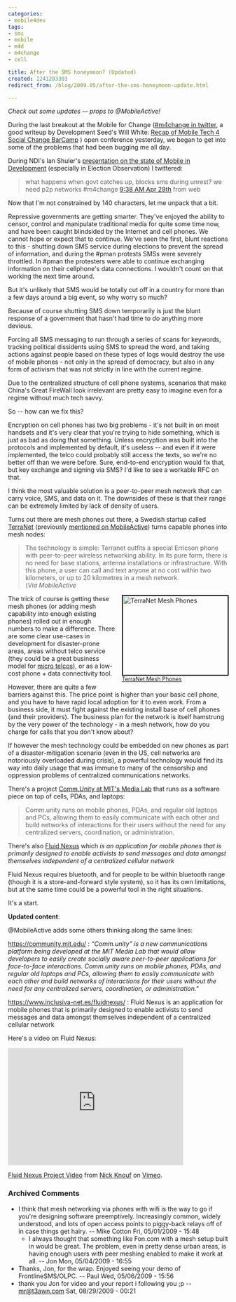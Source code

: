 ```yaml
---
categories:
- mobile4dev
tags:
- sms
- mobile
- m4d
- m4change
- cell

title: After the SMS honeymoon? (Updated)
created: 1241203303
redirect_from: /blog/2009.05/after-the-sms-honeymoon-update.html

---
```

<em>Check out some updates -- props to @MobileActive!</em>

During the last breakout at the Mobile for Change (<a href="https://search.twitter.com/search?q=m4change">#m4change in twitter</a>, a good writeup by Development Seed's Will White: <a href="https://www.developmentseed.org/blog/2009/apr/30/recap-mobile-tech-4-social-change-barcamp">Recap of Mobile Tech 4 Social Change BarCamp</a> ) open conference yesterday, we began to get into some of the problems that had been bugging me all day.

During NDI's Ian Shuler's <a href="https://tinyurl.com/c5mn9w">presentation on the state of Mobile in Development</a> (especially in Election Observation) I twittered:

<blockquote style="twitter">what happens when govt catches up, blocks sms during unrest? we need p2p networks #m4change
<a href="https://twitter.com/joncamfield/status/1649285757">9:38 AM Apr 29th</a> from web</blockquote>

Now that I'm not constrained by 140 characters, let me unpack that a bit.

Repressive governments are getting smarter.  They've enjoyed the ability to censor, control and manipulate traditional media for quite some time now, and have been caught blindsided by the Internet and cell phones.  We cannot hope or expect that to continue.  We've seen the first, blunt reactions to this - shutting down SMS service during elections to prevent the spread of information, and during the #pman protests SMSs were severely throttled.  In #pman the protesters were able to continue exchanging information on their cellphone's data connections.  I wouldn't count on that working the next time around.

But it's unlikely that SMS would be totally cut off in a country for more than a few days around a big event, so why worry so much?

Because of course shutting SMS down temporarily is just the blunt response of a government that hasn't had time to do anything more devious.

Forcing all SMS messaging to run through a series of scans for keywords, tracking political dissidents using SMS to spread the word, and taking actions against people based on these types of logs would destroy the use of mobile phones - not only in the spread of democracy, but also in any form of activism that was not strictly in line with the current regime.

Due to the centralized structure of cell phone systems, scenarios that make China's Great FireWall look irrelevant are pretty easy to imagine even for a regime without much tech savvy.

So -- how can we fix this?

Encryption on cell phones has two big problems - it's not built in on most handsets and it's very clear that you're trying to hide something, which is just as bad as doing that something.  Unless encryption was built into the protocols and implemented by default, it's useless -- and even if it were implemented, the telco could probably still access the texts, so we're no better off than we were before.  Sure, end-to-end encryption would fix that, but key exchange and signing via SMS? I'd like to see a workable RFC on that.

I think the most valuable solution is a peer-to-peer mesh network that can carry voice, SMS, and data on it.  The downsides of these is that their range can be extremely limited by lack of density of users.

Turns out there are mesh phones out there, a Swedish startup called <a href="https://www.terranet.se/index.php?option=com_content&task=view&id=47&Itemid=87">TerraNet</a> (previously <a href="https://mobileactive.org/tagging/terranet">mentioned on MobileActive</a>) turns capable phones into mesh nodes:

<blockquote>The technology is simple: Terranet outfits a special Erricson phone with peer-to-peer wireless networking ability. In its pure form, there is no need for base stations, antenna installations or infrastructure. With this phone, a user can call and text anyone at no cost within two kilometers, or up to 20 kilometres in a mesh network.<br/ > (<em>Via MobileActive</em></blockquote>

<div style="float: right; margin-left: 10px; margin-bottom: 10px;"><a href="https://www.terranet.se/index.php?option=com_content&task=view&id=47&Itemid=87" ><img src="https://www.terranet.se/images/press/tn_cluster_lores.png" width="240" height="180" alt="TerraNet Mesh Phones" style="border: 2px solid rgb(0, 0, 0);" /><br /><span style="font-size: 0.9em; margin-top: 0px;">TerraNet Mesh Phones</span></a></div>

The trick of course is getting these mesh phones (or adding mesh capability into enough existing phones) rolled out in enough numbers to make a difference.  There are some clear use-cases in development for disaster-prone areas, areas without telco service (they could be a great business model for <a href="https://joncamfield.com/blog/2009.04/micro-telcos-business-models-f.html">micro telcos</a>), or as a low-cost phone + data connectivity tool.

However, there are quite a few barriers against this.  The price point is higher than your basic cell phone, and you have to have rapid local adoption for it to even work.  From a business side, it must fight against the existing install base of cell phones (and their providers).  The business plan for the network is itself hamstrung by the very power of the technology - in a mesh network, how do you charge for calls that you don't know about?

If however the mesh technology could be embedded on new phones as part of a disaster-mitigation scenario (even in the US, cell networks are notoriously overloaded during crisis), a powerful technology would find its way into daily usage that was immune to many of the censorship and oppression problems of centralized communications networks.

There's a project <a href="https://community.mit.edu/">Comm.Unity at MIT's Media Lab</a> that runs as a software piece on top of cells, PDAs, and laptops:

<blockquote>Comm.unity runs on mobile phones, PDAs, and regular old laptops and PCs, allowing them to easily communicate with each other and build networks of interactions for their users without the need for any centralized servers, coordination, or administration. </blockquote>

There's also <a href="https://www.inclusiva-net.es/fluidnexus/">Fluid Nexus</a> which <cite>is an application for mobile phones that is primarily designed to enable activists to send messages and data amongst themselves independent of a centralized cellular network</cite>

Fluid Nexus requires bluetooth, and for people to be within bluetooth range (though it is a store-and-forward style system), so it has its own limitations, but at the same time could be a powerful tool in the right situations.

It's a start.
<!--break-->
<strong>Updated content</strong>:

@MobileActive adds some others thinking along the same lines:

https://community.mit.edu/ : <cite>“Comm.unity” is a new communications platform being developed at the MIT Media Lab that would allow developers to easily create socially aware peer-to-peer applications for face-to-face interactions. Comm.unity runs on mobile phones, PDAs, and regular old laptops and PCs, allowing them to easily communicate with each other and build networks of interactions for their users without the need for any centralized servers, coordination, or administration."</cite>

https://www.inclusiva-net.es/fluidnexus/ : Fluid Nexus is an application for mobile phones that is primarily designed to enable activists to send messages and data amongst themselves independent of a centralized cellular network

Here's a video on Fluid Nexus:

<object width="400" height="267"><param name="allowfullscreen" value="true" /><param name="allowscriptaccess" value="always" /><param name="movie" value="https://vimeo.com/moogaloop.swf?clip_id=798016&amp;server=vimeo.com&amp;show_title=1&amp;show_byline=1&amp;show_portrait=0&amp;color=&amp;fullscreen=1" /><embed src="https://vimeo.com/moogaloop.swf?clip_id=798016&amp;server=vimeo.com&amp;show_title=1&amp;show_byline=1&amp;show_portrait=0&amp;color=&amp;fullscreen=1" type="application/x-shockwave-flash" allowfullscreen="true" allowscriptaccess="always" width="400" height="267"></embed></object><p><a href="https://vimeo.com/798016">Fluid Nexus Project Video</a> from <a href="https://vimeo.com/zeitkunst">Nick Knouf</a> on <a href="https://vimeo.com">Vimeo</a>.</p>

### Archived Comments

* I think that mesh networking via phones with wifi is the way to go if you're designing software preemptively. Increasingly common, widely understood, and lots of open access points to piggy-back relays off of in case things get hairy. -- Mike Cotton Fri, 05/01/2009 - 15:48
  * I always thought that something like Fon.com with a mesh setup built in would be great. The problem, even in pretty dense urban areas, is having enough users with peer meshing enabled to make it work at all. -- Jon Mon, 05/04/2009 - 16:55
* Thanks, Jon, for the wrap. Enjoyed seeing your demo of FrontlineSMS/OLPC. -- Paul Wed, 05/06/2009 - 15:56
* thank you Jon for video and your report i following you ;p -- mr@t3awn.com Sat, 08/29/2009 - 00:21
